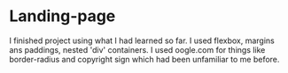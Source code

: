# Landing-page
I finished project using what I had learned so far. I used flexbox, margins ans paddings, nested 'div' containers. I used oogle.com for things like border-radius and copyright sign which had been unfamiliar to me before.